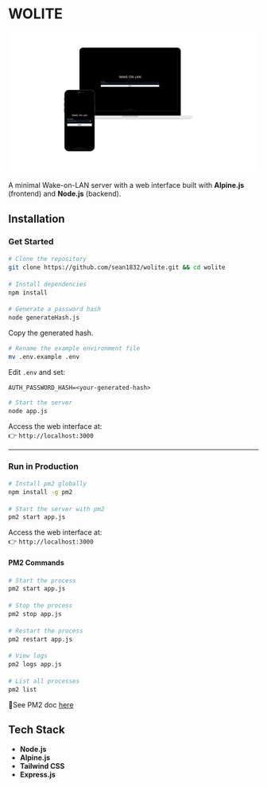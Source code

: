 # WOLITE

![MOCKUP](/docs/images/WOLITE_mockup.png)

A minimal Wake-on-LAN server with a web interface built with **Alpine.js** (frontend) and **Node.js** (backend).

## Installation

### Get Started

```sh
# Clone the repository
git clone https://github.com/sean1832/wolite.git && cd wolite

# Install dependencies
npm install

# Generate a password hash
node generateHash.js
```

Copy the generated hash.

```sh
# Rename the example environment file
mv .env.example .env
```

Edit `.env` and set:

```env
AUTH_PASSWORD_HASH=<your-generated-hash>
```

```sh
# Start the server
node app.js
```

Access the web interface at:  
👉 `http://localhost:3000`

---

### Run in Production

```sh
# Install pm2 globally
npm install -g pm2

# Start the server with pm2
pm2 start app.js
```

Access the web interface at:  
👉 `http://localhost:3000`

#### PM2 Commands

```sh
# Start the process
pm2 start app.js

# Stop the process
pm2 stop app.js

# Restart the process
pm2 restart app.js

# View logs
pm2 logs app.js

# List all processes
pm2 list
```

📄See PM2 doc [here](https://pm2.keymetrics.io/docs/usage/process-management/)

## Tech Stack

- **Node.js**
- **Alpine.js**
- **Tailwind CSS**
- **Express.js**

